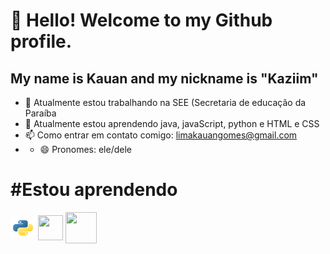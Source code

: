 # 👋 Hello! Welcome to my Github profile.
## My name is Kauan and my nickname is "Kaziim"
- 🔭 Atualmente estou trabalhando na SEE (Secretaria de educação da Paraíba
- 🌱 Atualmente estou aprendendo java, javaScript, python e HTML e CSS
- 📫 Como entrar em contato comigo: limakauangomes@gmail.com
- - 😄 Pronomes: ele/dele
 # #Estou aprendendo

<img align="center" alt="Python" height="30" width="40" src="https://raw.githubusercontent.com/devicons/devicon/master/icons/python/python-original.svg">
<img align="center" height="40"  width="40" src="https://cdn.jsdelivr.net/gh/devicons/devicon@latest/icons/javascript/javascript-original.svg" />
<img align="center" height="50"  width="50" src="https://cdn.jsdelivr.net/gh/devicons/devicon@latest/icons/java/java-original-wordmark.svg" />
                    
